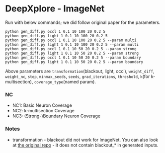 # DeepXplore - ImageNet

Run with below commands; we did follow original paper for the parameters.
```
python gen_diff.py occl 1 0.1 10 100 20 0.2 5
python gen_diff.py light 1 0.1 10 100 20 0.2 5
python gen_diff.py occl 1 0.1 10 100 20 0.2 5 --param multi
python gen_diff.py light 1 0.1 10 100 20 0.2 5 --param multi
python gen_diff.py occl 1 0.1 10 50 20 0.2 5 --param strong
python gen_diff.py light 1 0.1 10 50 20 0.2 5 --param strong
python gen_diff.py occl 1 0.1 10 50 20 0.2 5 --param boundary
python gen_diff.py light 1 0.1 10 50 20 0.2 5 --param boundary
```
Above parameters are `transformation`(blackout, light, occl), `weight_diff`, `weight_nc`, `step`, `minmax_seeds`, `seeds`, `grad_iterations`, `threshold`, `k`(for k-multisection), `coverage_type`(named param).  

### NC
- NC1: Basic Neuron Coverage
- NC2: k-multisection Coverage
- NC3: (Strong-)Boundary Neuron Coverage

### Notes
- transformation - blackout did not work for ImageNet. You can also look at [the original repo](https://github.com/peikexin9/deepxplore/tree/master/ImageNet/generated_inputs) - it does not contain blackout_* in generated inputs.